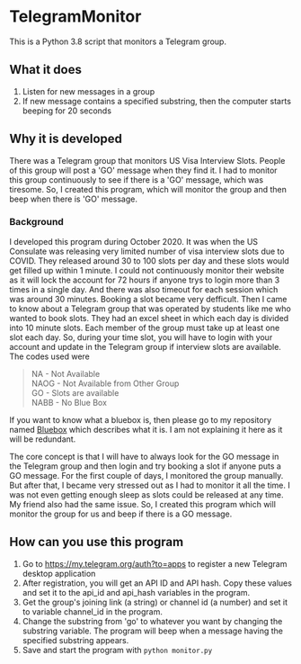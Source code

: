 # TelegramMonitor

This is a Python 3.8 script that monitors a Telegram group.

## What it does

1) Listen for new messages in a group
2) If new message contains a specified substring, then the computer starts beeping for 20 seconds

## Why it is developed

There was a Telegram group that monitors US Visa Interview Slots. People of this group will post a 'GO' message when they find it. I had to monitor this group continuously to see if there is a 'GO' message, which was tiresome. So, I created this program, which will monitor the group and then beep when there is 'GO' message.

### Background

I developed this program during October 2020. It was when the US Consulate was releasing very limited number of visa interview slots due to COVID. They released around 30 to 100 slots per day and these slots would get filled up within 1 minute. I could not continuously monitor their website as it will lock the account for 72 hours if anyone trys to login more than 3 times in a single day. And there was also timeout for each session which was around 30 minutes. Booking a slot became very defficult. Then I came to know about a Telegram group that was operated by students like me who wanted to book slots. They had an excel sheet in which each day is divided into 10 minute slots. Each member of the group must take up at least one slot each day. So, during your time slot, you will have to login with your account and update in the Telegram group if interview slots are available. The codes used were
> NA - Not Available  
> NAOG - Not Available from Other Group  
> GO - Slots are available  
> NABB - No Blue Box
  
If you want to know what a bluebox is, then please go to my repository named [Bluebox](https://github.com/aln0071/Bluebox) which describes what it is. I am not explaining it here as it will be redundant.

The core concept is that I will have to always look for the GO message in the Telegram group and then login and try booking a slot if anyone puts a GO message. For the first couple of days, I monitored the group manually. But after that, I became very stressed out as I had to monitor it all the time. I was not even getting enough sleep as slots could be released at any time. My friend also had the same issue. So, I created this program which will monitor the group for us and beep if there is a GO message.

## How can you use this program

1) Go to https://my.telegram.org/auth?to=apps to register a new Telegram desktop application
2) After registration, you will get an API ID and API hash. Copy these values and set it to the api_id and api_hash variables in the program.
3) Get the group's joining link (a string) or channel id (a number) and set it to variable channel_id in the program.
4) Change the substring from 'go' to whatever you want by changing the substring variable. The program will beep when a message having the specified substring appears.
4) Save and start the program with ``` python monitor.py ```
